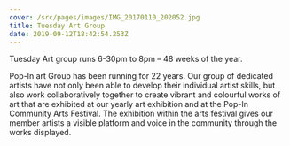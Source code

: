 ```yaml
---
cover: /src/pages/images/IMG_20170110_202052.jpg
title: Tuesday Art Group
date: 2019-09-12T18:42:54.253Z
---
```

Tuesday Art group runs 6-30pm to 8pm – 48 weeks of the year.

Pop-In art Group has been running for 22 years. Our group of dedicated artists have not only been able to develop their individual artist skills, but also work collaboratively together to create vibrant and colourful works of art that are exhibited at our yearly art exhibition and at the Pop-In Community Arts Festival. The exhibition within the arts festival gives our member artists a visible platform and voice in the community through the works displayed.
